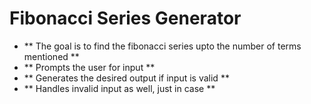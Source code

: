 # Fibonacci Series Generator
- ** The goal is to find the fibonacci series upto the number of terms mentioned **
- ** Prompts the user for input **
- ** Generates the desired output if input is valid **
- ** Handles invalid input as well, just in case **